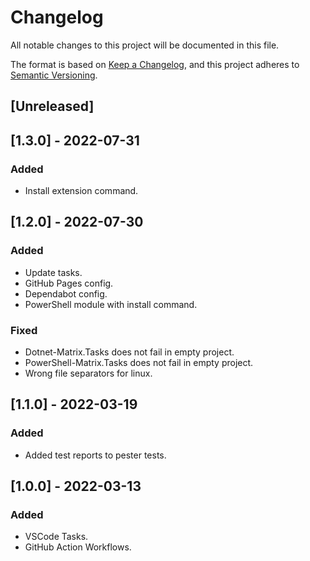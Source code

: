 # Changelog

All notable changes to this project will be documented in this file.

The format is based on [Keep a Changelog](https://keepachangelog.com/en/1.0.0/),
and this project adheres to [Semantic Versioning](https://semver.org/spec/v2.0.0.html).

## [Unreleased]

## [1.3.0] - 2022-07-31

### Added

- Install extension command.

## [1.2.0] - 2022-07-30

### Added

- Update tasks.
- GitHub Pages config.
- Dependabot config.
- PowerShell module with install command.

### Fixed

- Dotnet-Matrix.Tasks does not fail in empty project.
- PowerShell-Matrix.Tasks does not fail in empty project.
- Wrong file separators for linux.

## [1.1.0] - 2022-03-19

### Added

- Added test reports to pester tests.

## [1.0.0] - 2022-03-13

### Added

- VSCode Tasks.
- GitHub Action Workflows.

<!-- markdownlint-configure-file {"MD024": { "siblings_only": true } } -->
